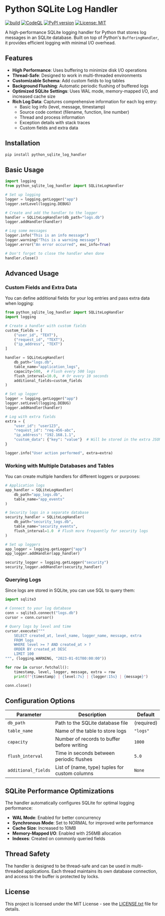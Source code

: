 # Python SQLite Log Handler

[![build](https://github.com/rogervila/python_sqlite_log_handler/actions/workflows/build.yml/badge.svg)](https://github.com/rogervila/python_sqlite_log_handler/actions/workflows/build.yml)
[![CodeQL](https://github.com/rogervila/python_sqlite_log_handler/actions/workflows/codeql-analysis.yml/badge.svg)](https://github.com/rogervila/python_sqlite_log_handler/actions/workflows/codeql-analysis.yml)
[![PyPI version](https://badge.fury.io/py/python-sqlite-log-handler.svg)](https://badge.fury.io/py/python-sqlite-log-handler)
[![License: MIT](https://img.shields.io/badge/License-MIT-yellow.svg)](https://opensource.org/licenses/MIT)

A high-performance SQLite logging handler for Python that stores log messages in an SQLite database. Built on top of Python's `BufferingHandler`, it provides efficient logging with minimal I/O overhead.

## Features

- **High Performance**: Uses buffering to minimize disk I/O operations
- **Thread-Safe**: Designed to work in multi-threaded environments
- **Customizable Schema**: Add custom fields to log tables
- **Background Flushing**: Automatic periodic flushing of buffered logs
- **Optimized SQLite Settings**: Uses WAL mode, memory-mapped I/O, and increased cache size
- **Rich Log Data**: Captures comprehensive information for each log entry:
  - Basic log info (level, message, timestamp)
  - Source code context (filename, function, line number)
  - Thread and process information
  - Exception details with stack traces
  - Custom fields and extra data

## Installation

```bash
pip install python_sqlite_log_handler
```

## Basic Usage

```python
import logging
from python_sqlite_log_handler import SQLiteLogHandler

# Set up logging
logger = logging.getLogger("app")
logger.setLevel(logging.DEBUG)

# Create and add the handler to the logger
handler = SQLiteLogHandler(db_path="logs.db")
logger.addHandler(handler)

# Log some messages
logger.info("This is an info message")
logger.warning("This is a warning message")
logger.error("An error occurred", exc_info=True)

# Don't forget to close the handler when done
handler.close()
```

## Advanced Usage

### Custom Fields and Extra Data

You can define additional fields for your log entries and pass extra data when logging:

```python
from python_sqlite_log_handler import SQLiteLogHandler
import logging

# Create a handler with custom fields
custom_fields = [
    ("user_id", "TEXT"),
    ("request_id", "TEXT"),
    ("ip_address", "TEXT")
]

handler = SQLiteLogHandler(
    db_path="logs.db",
    table_name="application_logs",
    capacity=500,  # Flush every 500 logs
    flush_interval=10.0,  # Or every 10 seconds
    additional_fields=custom_fields
)

# Set up logger
logger = logging.getLogger("app")
logger.setLevel(logging.DEBUG)
logger.addHandler(handler)

# Log with extra fields
extra = {
    "user_id": "user123",
    "request_id": "req-456-abc",
    "ip_address": "192.168.1.1",
    "custom_data": {"key": "value"}  # Will be stored in the extra JSON field
}

logger.info("User action performed", extra=extra)
```

### Working with Multiple Databases and Tables

You can create multiple handlers for different loggers or purposes:

```python
# Application logs
app_handler = SQLiteLogHandler(
    db_path="app_logs.db",
    table_name="app_events"
)

# Security logs in a separate database
security_handler = SQLiteLogHandler(
    db_path="security_logs.db",
    table_name="security_events",
    flush_interval=1.0  # Flush more frequently for security logs
)

# Set up loggers
app_logger = logging.getLogger("app")
app_logger.addHandler(app_handler)

security_logger = logging.getLogger("security")
security_logger.addHandler(security_handler)
```

### Querying Logs

Since logs are stored in SQLite, you can use SQL to query them:

```python
import sqlite3

# Connect to your log database
conn = sqlite3.connect("logs.db")
cursor = conn.cursor()

# Query logs by level and time
cursor.execute("""
    SELECT created_at, level_name, logger_name, message, extra
    FROM logs
    WHERE level >= ? AND created_at > ?
    ORDER BY created_at DESC
    LIMIT 100
""", (logging.WARNING, "2023-01-01T00:00:00"))

for row in cursor.fetchall():
    timestamp, level, logger, message, extra = row
    print(f"{timestamp} | {level:7s} | {logger:15s} | {message}")

conn.close()
```

## Configuration Options

| Parameter | Description | Default |
|-----------|-------------|---------|
| `db_path` | Path to the SQLite database file | (required) |
| `table_name` | Name of the table to store logs | `"logs"` |
| `capacity` | Number of records to buffer before writing | `1000` |
| `flush_interval` | Time in seconds between periodic flushes | `5.0` |
| `additional_fields` | List of (name, type) tuples for custom columns | `None` |

## SQLite Performance Optimizations

The handler automatically configures SQLite for optimal logging performance:

- **WAL Mode**: Enabled for better concurrency
- **Synchronous Mode**: Set to NORMAL for improved write performance
- **Cache Size**: Increased to 10MB
- **Memory-Mapped I/O**: Enabled with 256MB allocation
- **Indexes**: Created on commonly queried fields

## Thread Safety

The handler is designed to be thread-safe and can be used in multi-threaded applications. Each thread maintains its own database connection, and access to the buffer is protected by locks.

## License

This project is licensed under the MIT License - see the [LICENSE.txt](LICENSE.txt) file for details.
